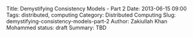 Title: Demystifying Consistency Models - Part 2
Date: 2013-06-15 09:00
Tags: distributed, computing
Category: Distributed Computing
Slug: demystifying-consistency-models-part-2
Author: Zakiullah Khan Mohammed
status: draft
Summary: TBD
